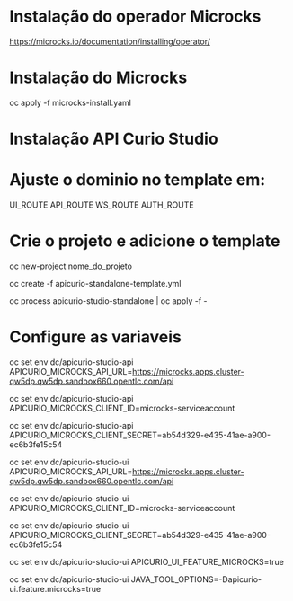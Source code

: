 # Instalação do operador Microcks

https://microcks.io/documentation/installing/operator/

# Instalação do Microcks

oc apply -f microcks-install.yaml

# Instalação API Curio Studio

# Ajuste o dominio no template em:

UI_ROUTE
API_ROUTE
WS_ROUTE
AUTH_ROUTE

# Crie o projeto e adicione o template

oc new-project nome_do_projeto

oc create -f apicurio-standalone-template.yml

oc process apicurio-studio-standalone | oc apply -f -

# Configure as variaveis

oc set env dc/apicurio-studio-api APICURIO_MICROCKS_API_URL=https://microcks.apps.cluster-qw5dp.qw5dp.sandbox660.opentlc.com/api

oc set env dc/apicurio-studio-api APICURIO_MICROCKS_CLIENT_ID=microcks-serviceaccount

oc set env dc/apicurio-studio-api APICURIO_MICROCKS_CLIENT_SECRET=ab54d329-e435-41ae-a900-ec6b3fe15c54

oc set env dc/apicurio-studio-ui APICURIO_MICROCKS_API_URL=https://microcks.apps.cluster-qw5dp.qw5dp.sandbox660.opentlc.com/api

oc set env dc/apicurio-studio-ui APICURIO_MICROCKS_CLIENT_ID=microcks-serviceaccount

oc set env dc/apicurio-studio-ui APICURIO_MICROCKS_CLIENT_SECRET=ab54d329-e435-41ae-a900-ec6b3fe15c54

oc set env dc/apicurio-studio-ui APICURIO_UI_FEATURE_MICROCKS=true

oc set env dc/apicurio-studio-ui JAVA_TOOL_OPTIONS=-Dapicurio-ui.feature.microcks=true
